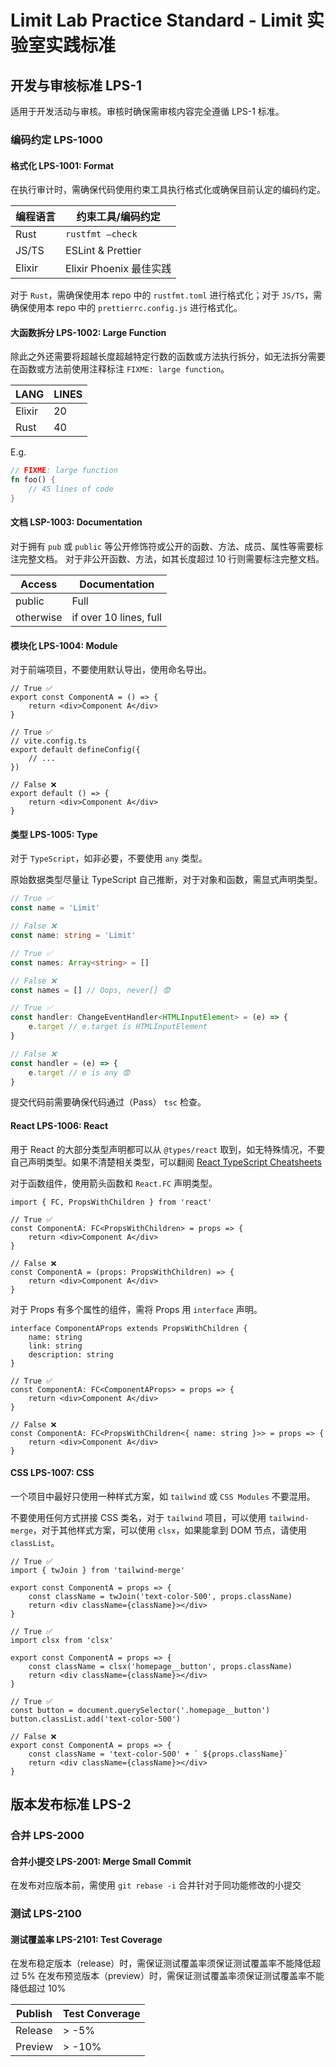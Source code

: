 # Limit Lab Practice Standard - Limit 实验室实践标准

## 开发与审核标准 LPS-1

适用于开发活动与审核。审核时确保需审核内容完全遵循 LPS-1 标准。

### 编码约定 LPS-1000

#### 格式化 LPS-1001: Format

在执行审计时，需确保代码使用约束工具执行格式化或确保目前认定的编码约定。

| 编程语言 | 约束工具/编码约定       |
| -------- | ----------------------- |
| Rust     | `rustfmt —check`        |
| JS/TS    | ESLint & Prettier       |
| Elixir   | Elixir Phoenix 最佳实践 | <!-- TODO: specific name? -->

对于 `Rust`，需确保使用本 repo 中的 `rustfmt.toml` 进行格式化；对于 `JS/TS`，需确保使用本 repo 中的 `prettierrc.config.js` 进行格式化。

#### 大函数拆分 LPS-1002: Large Function

除此之外还需要将超越长度超越特定行数的函数或方法执行拆分，如无法拆分需要在函数或方法前使用注释标注 `FIXME: large function`。

| LANG   | LINES |
| ------ | ----- |
| Elixir | 20    |
| Rust   | 40    |

E.g.

```rust
// FIXME: large function
fn foo() {
    // 45 lines of code
}
```

#### 文档 LSP-1003: Documentation

对于拥有 `pub` 或 `public` 等公开修饰符或公开的函数、方法、成员、属性等需要标注完整文档。
对于非公开函数、方法，如其长度超过 10 行则需要标注完整文档。

| Access    | Documentation          |
| --------- | ---------------------- |
| public    | Full                   |
| otherwise | if over 10 lines, full |

#### 模块化 LPS-1004: Module

对于前端项目，不要使用默认导出，使用命名导出。

```tsx
// True ✅
export const ComponentA = () => {
    return <div>Component A</div>
}

// True ✅
// vite.config.ts
export default defineConfig({
    // ...
})

// False ❌
export default () => {
    return <div>Component A</div>
}
```

#### 类型 LPS-1005: Type

对于 `TypeScript`，如非必要，不要使用 `any` 类型。

原始数据类型尽量让 TypeScript 自己推断，对于对象和函数，需显式声明类型。

```ts
// True ✅
const name = 'Limit'

// False ❌
const name: string = 'Limit'

// True ✅
const names: Array<string> = []

// False ❌
const names = [] // Oops, never[] 😨

// True ✅
const handler: ChangeEventHandler<HTMLInputElement> = (e) => {
    e.target // e.target is HTMLInputElement
}

// False ❌
const handler = (e) => {
    e.target // e is any 😨
}
```

提交代码前需要确保代码通过（Pass） `tsc` 检查。

#### React LPS-1006: React

用于 React 的大部分类型声明都可以从 `@types/react` 取到，如无特殊情况，不要自己声明类型。如果不清楚相关类型，可以翻阅 [React TypeScript Cheatsheets](https://react-typescript-cheatsheet.netlify.app/)

对于函数组件，使用箭头函数和 `React.FC` 声明类型。

```tsx
import { FC, PropsWithChildren } from 'react'

// True ✅
const ComponentA: FC<PropsWithChildren> = props => {
    return <div>Component A</div>
}

// False ❌
const ComponentA = (props: PropsWithChildren) => {
    return <div>Component A</div>
}
```

对于 Props 有多个属性的组件，需将 Props 用 `interface` 声明。

```tsx
interface ComponentAProps extends PropsWithChildren {
    name: string
    link: string
    description: string
}

// True ✅
const ComponentA: FC<ComponentAProps> = props => {
    return <div>Component A</div>
}

// False ❌
const ComponentA: FC<PropsWithChildren<{ name: string }>> = props => {
    return <div>Component A</div>
}
```

#### CSS LPS-1007: CSS

一个项目中最好只使用一种样式方案，如 `tailwind` 或 `CSS Modules` 不要混用。

不要使用任何方式拼接 CSS 类名，对于 `tailwind` 项目，可以使用 `tailwind-merge`，对于其他样式方案，可以使用 `clsx`，如果能拿到 DOM 节点，请使用 `classList`。

```tsx
// True ✅
import { twJoin } from 'tailwind-merge'

export const ComponentA = props => {
    const className = twJoin('text-color-500', props.className)
    return <div className={className}></div>
}

// True ✅
import clsx from 'clsx'

export const ComponentA = props => {
    const className = clsx('homepage__button', props.className)
    return <div className={className}></div>
}

// True ✅  
const button = document.querySelector('.homepage__button')
button.classList.add('text-color-500')

// False ❌
export const ComponentA = props => {
    const className = 'text-color-500' + ` ${props.className}`
    return <div className={className}></div>
}
```

## 版本发布标准 LPS-2

### 合并 LPS-2000

#### 合并小提交 LPS-2001: Merge Small Commit

在发布对应版本前，需使用 `git rebase -i` 合并针对于同功能修改的小提交

### 测试 LPS-2100

#### 测试覆盖率 LPS-2101: Test Coverage

在发布稳定版本（release）时，需保证测试覆盖率须保证测试覆盖率不能降低超过 5%
在发布预览版本（preview）时，需保证测试覆盖率须保证测试覆盖率不能降低超过 10%

| Publish | Test Converage |
| ------- | -------------- |
| Release | > -5%          |
| Preview | > -10%         |
